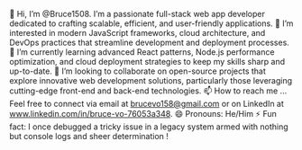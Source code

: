 👋 Hi, I’m @Bruce1508. I’m a passionate full-stack web app developer dedicated to crafting scalable, efficient, and user-friendly applications.
👀 I’m interested in modern JavaScript frameworks, cloud architecture, and DevOps practices that streamline development and deployment processes.
🌱 I’m currently learning advanced React patterns, Node.js performance optimization, and cloud deployment strategies to keep my skills sharp and up-to-date.
💞️ I’m looking to collaborate on open-source projects that explore innovative web development solutions, particularly those leveraging cutting-edge front-end and back-end technologies.
📫 How to reach me ...
Feel free to connect via email at brucevo158@gmail.com or on LinkedIn at www.linkedin.com/in/bruce-vo-76053a348.
😄 Pronouns: He/Him
⚡ Fun fact: I once debugged a tricky issue in a legacy system armed with nothing but console logs and sheer determination !
